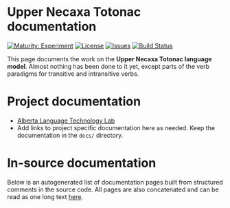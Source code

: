 # Upper Necaxa Totonac documentation

[![Maturity: Experiment](https://img.shields.io/badge/Maturity-Experiment-black.svg)](https://giellalt.github.io/MaturityClassification.html)
[![License](https://img.shields.io/github/license/giellalt/lang-tku)](https://github.com/giellalt/lang-tku/blob/main/LICENSE)
[![Issues](https://img.shields.io/github/issues/giellalt/lang-tku)](https://github.com/giellalt/lang-tku/issues)
[![Build Status](https://divvun-tc.giellalt.org/api/github/v1/repository/giellalt/lang-tku/main/badge.svg)](https://github.com/giellalt/lang-tku/actions)

This page documents the work on the **Upper Necaxa Totonac language model**. Almost nothing has been done to it yet, except parts of the verb paradigms
for transitive and intransitive verbs.

# Project documentation

* [Alberta Language Technology Lab](http://altlab.artsrn.ualberta.ca/)
* Add links to project specific documentation here as needed. Keep the documentation in the `docs/` directory.

# In-source documentation

Below is an autogenerated list of documentation pages built from structured comments in the source code. All pages are also concatenated and can be read as one long text [here](tku.md).
